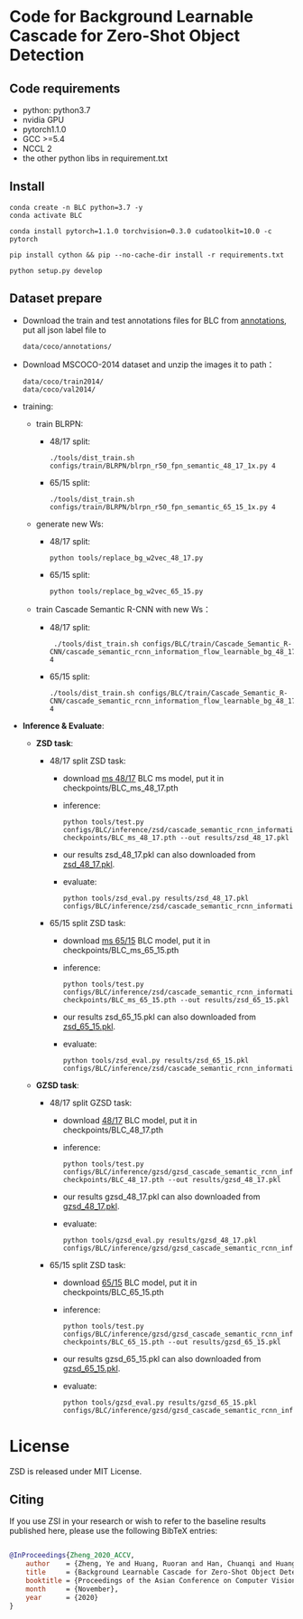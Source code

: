 
# Code for **Background Learnable Cascade for Zero-Shot Object Detection** 

## Code requirements
+ python: python3.7
+ nvidia GPU
+ pytorch1.1.0
+ GCC >=5.4
+ NCCL 2
+ the other python libs in requirement.txt

## Install 

```
conda create -n BLC python=3.7 -y
conda activate BLC

conda install pytorch=1.1.0 torchvision=0.3.0 cudatoolkit=10.0 -c pytorch

pip install cython && pip --no-cache-dir install -r requirements.txt
   
python setup.py develop
```

## Dataset prepare


- Download the train and test annotations files for BLC from [annotations](https://drive.google.com/drive/folders/1vSCRFMNayiPPRg3ZpQ36fx1pmY0GHUUM?usp=sharing), put all json label file to
    ```
    data/coco/annotations/
    ```

- Download MSCOCO-2014 dataset and unzip the images it to path： 
    ```
    data/coco/train2014/
    data/coco/val2014/
    ```


- training:
    - train BLRPN:
        - 48/17 split:
          ```
          ./tools/dist_train.sh configs/train/BLRPN/blrpn_r50_fpn_semantic_48_17_1x.py 4
          ```   
            
        - 65/15 split:
          ```
          ./tools/dist_train.sh configs/train/BLRPN/blrpn_r50_fpn_semantic_65_15_1x.py 4
          ```
    - generate new Ws:
        - 48/17 split:
          ```
          python tools/replace_bg_w2vec_48_17.py
          ```   
            
        - 65/15 split:
          ```
          python tools/replace_bg_w2vec_65_15.py
          ```
          
    - train Cascade Semantic R-CNN with new Ws：
    
         - 48/17 split:
             ```
              ./tools/dist_train.sh configs/BLC/train/Cascade_Semantic_R-CNN/cascade_semantic_rcnn_information_flow_learnable_bg_48_17_1x.py 4
            ```
            
        - 65/15 split:
          ```
          ./tools/dist_train.sh configs/BLC/train/Cascade_Semantic_R-CNN/cascade_semantic_rcnn_information_flow_learnable_bg_48_17_1x.py 4
          ```
          
- **Inference & Evaluate**:

    + **ZSD task**:

        - 48/17 split ZSD task:
            - download [ms 48/17](https://drive.google.com/file/d/11LA3C3B-LzTISATCdei6fUFvhlb5rqhK/view?usp=sharing) BLC ms model, put it in checkpoints/BLC_ms_48_17.pth
            
            - inference:
                ```
                python tools/test.py configs/BLC/inference/zsd/cascade_semantic_rcnn_information_flow_learnable_bg_48_17_1x.py  checkpoints/BLC_ms_48_17.pth --out results/zsd_48_17.pkl
                ```
            - our results zsd_48_17.pkl can also downloaded from [zsd_48_17.pkl](https://drive.google.com/file/d/1fCzaWe3ErbNCaSSV00si8eS7RyYxb1mL/view?usp=sharing).
            - evaluate:
                ```
                python tools/zsd_eval.py results/zsd_48_17.pkl configs/BLC/inference/zsd/cascade_semantic_rcnn_information_flow_learnable_bg_48_17_1x.py
                ```
        - 65/15 split ZSD task:
            - download [ms 65/15](https://drive.google.com/file/d/1IHCWTKt5kxbCxQ2tskafbbql6Fqj-Rkf/view?usp=sharing) BLC model, put it in checkpoints/BLC_ms_65_15.pth
            
            - inference:
                ```
                python tools/test.py configs/BLC/inference/zsd/cascade_semantic_rcnn_information_flow_learnable_bg_65_15_1x.py  checkpoints/BLC_ms_65_15.pth --out results/zsd_65_15.pkl
                ```
            - our results zsd_65_15.pkl can also downloaded from [zsd_65_15.pkl](https://drive.google.com/file/d/16e1V7wHxVOOpgE4yFjOeqSS_cC9WvqvL/view?usp=sharing).
            - evaluate:
                ```
                python tools/zsd_eval.py results/zsd_65_15.pkl configs/BLC/inference/zsd/cascade_semantic_rcnn_information_flow_learnable_bg_65_15_1x.py
                ```

    + **GZSD task**:

        - 48/17 split GZSD task:
            - download [48/17](https://drive.google.com/file/d/1FM6AQ-ew6o-J-MedqniqhEOpReRRmwXV/view?usp=sharing) BLC model, put it in checkpoints/BLC_48_17.pth
            
            - inference:
                ```
                python tools/test.py configs/BLC/inference/gzsd/gzsd_cascade_semantic_rcnn_information_flow_learnable_bg_48_17_1x.py checkpoints/BLC_48_17.pth --out results/gzsd_48_17.pkl
                ```
            - our results gzsd_48_17.pkl can also downloaded from [gzsd_48_17.pkl](https://drive.google.com/file/d/1J9_JZDQxVa_GdWDwgmOZ8JOrGtPnpdBD/view?usp=sharing).
            - evaluate:
                ```
                python tools/gzsd_eval.py results/gzsd_48_17.pkl configs/BLC/inference/gzsd/gzsd_cascade_semantic_rcnn_information_flow_learnable_bg_48_17_1x.py
                ```
        - 65/15 split ZSD task:
             - download [65/15](https://drive.google.com/file/d/1r5vrr5sYcIWOGZtH6yllz_i7hVBHkq8k/view?usp=sharing) BLC model, put it in checkpoints/BLC_65_15.pth
            
            - inference:
                ```
                python tools/test.py configs/BLC/inference/gzsd/gzsd_cascade_semantic_rcnn_information_flow_learnable_bg_65_15_1x.py checkpoints/BLC_65_15.pth --out results/gzsd_65_15.pkl
                ```
            - our results gzsd_65_15.pkl can also downloaded from [gzsd_65_15.pkl](https://drive.google.com/file/d/1cDMhQG9N6qW3AxQjrpu-I_om2wJqV8PK/view?usp=sharing).
            - evaluate:
                ```
                python tools/gzsd_eval.py results/gzsd_65_15.pkl configs/BLC/inference/gzsd/gzsd_cascade_semantic_rcnn_information_flow_learnable_bg_65_15_1x.py
                ```
# License

ZSD is released under MIT License.


## Citing

If you use ZSI in your research or wish to refer to the baseline results published here, please use the following BibTeX entries:

```BibTeX

@InProceedings{Zheng_2020_ACCV,
    author    = {Zheng, Ye and Huang, Ruoran and Han, Chuanqi and Huang, Xi and Cui, Li},
    title     = {Background Learnable Cascade for Zero-Shot Object Detection},
    booktitle = {Proceedings of the Asian Conference on Computer Vision (ACCV)},
    month     = {November},
    year      = {2020}
}

```

